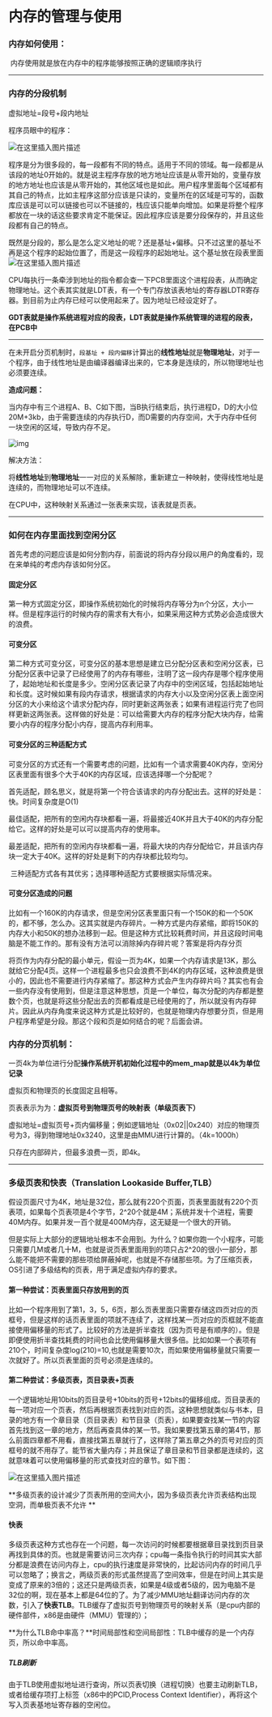 # 内存的管理与使用

### 内存如何使用：

​		内存使用就是放在内存中的程序能够按照正确的逻辑顺序执行		

---

### 内存的分段机制

虚拟地址=段号+段内地址

程序员眼中的程序：

![在这里插入图片描述](https://img-blog.csdn.net/20181020191956897?watermark/2/text/aHR0cHM6Ly9ibG9nLmNzZG4ubmV0L3dpbGxpYW1nYXZpbg==/font/5a6L5L2T/fontsize/400/fill/I0JBQkFCMA==/dissolve/70)

程序是分为很多段的，每一段都有不同的特点。适用于不同的领域。每一段都是从该段的地址0开始的。就是说主程序存放的地方地址应该是从零开始的，变量存放的地方地址也应该是从零开始的，其他区域也是如此。用户程序里面每个区域都有其自己的特点，比如主程序这部分应该是只读的，变量所在的区域是可写的，函数库应该是可以可以链接也可以不链接的，栈应该只能单向增加。如果是将整个程序都放在一块的话这些要求肯定不能保证。因此程序应该是要分段保存的，并且这些段都有自己的特点。

既然是分段的，那么是怎么定义地址的呢？还是基址+偏移。只不过这里的基址不再是这个程序的起始位置了，而是这一段程序的起始地址。这个基址放在段表里面
![在这里插入图片描述](https://img-blog.csdn.net/20181020192222247?watermark/2/text/aHR0cHM6Ly9ibG9nLmNzZG4ubmV0L3dpbGxpYW1nYXZpbg==/font/5a6L5L2T/fontsize/400/fill/I0JBQkFCMA==/dissolve/70)

​		CPU每执行一条牵涉到地址的指令都会查一下PCB里面这个进程段表，从而确定物理地址。这个表其实就是LDT表，有一个专门存放该表地址的寄存器LDTR寄存器。到目前为止内存已经可以使用起来了。因为地址已经设定好了。

​		**GDT表就是操作系统进程对应的段表，LDT表就是操作系统管理的进程的段表，在PCB中**

---

​		在未开启分页机制时，`段基址 + 段内偏移`计算出的**线性地址**就是**物理地址**，对于一个程序，由于线性地址是由编译器编译出来的，它本身是连续的，所以物理地址也必须要连续。

**造成问题：**

当内存中有三个进程A、B、C如下图，当B执行结束后，执行进程D，D的大小位20M+3kb，由于需要连续的内存执行D，而D需要的内存空间，大于内存中任何一块空闲的区域，导致内存不足。

![img](https://upload-images.jianshu.io/upload_images/6058448-9975389ecd695064.png?imageMogr2/auto-orient/strip|imageView2/2/format/webp)

解决方法：

将**线性地址**到**物理地址**一一对应的关系解除，重新建立一种映射，使得线性地址是连续的，而物理地址可以不连续。

在CPU中，这种映射关系通过一张表来实现，该表就是页表。

---

### 如何在内存里面找到空闲分区

​		首先考虑的问题应该是如何分割内存，前面说的将内存分段以用户的角度看的，现在来单纯的考虑内存该如何分区。

#### 固定分区

​		第一种方式固定分区，即操作系统初始化的时候将内存等分为n个分区，大小一样。但是程序运行的时候内存的需求有大有小，如果采用这种方式势必会造成很大的浪费。

#### 可变分区

​		第二种方式可变分区，可变分区的基本思想是建立已分配分区表和空闲分区表，已分配分区表中记录了已经使用了的内存有哪些，注明了这一段内存是哪个程序使用了，起始地址和长度是多少。空闲分区表记录了内存中的空闲区域，包括起始地址和长度。这时候如果有段内存请求，根据请求的内存大小以及空闲分区表上面空闲分区的大小来给这个请求分配内存，同时更新这两张表；如果有进程运行完了也同样更新这两张表。这样做的好处是：可以给需要大内存的程序分配大块内存，给需要小内存的程序分配小内存，提高内存利用率。

#### 可变分区的三种适配方式

​		可变分区的方式还有一个需要考虑的问题，比如有一个请求需要40K内存，空闲分区表里面有很多个大于40K的内存区域，应该选择哪一个分配呢？

首先适配，顾名思义，就是将第一个符合该请求的内存分配出去。这样的好处是：快。时间复杂度是O(1)

最佳适配，把所有的空闲内存块都看一遍，将最接近40K并且大于40K的内存分配给它。这样的好处是可以可以提高内存的使用率。

最差适配，把所有的空闲内存块都看一遍，将最大块的内存分配给它，并且该内存块一定大于40K。这样的好处是剩下的内存块都比较均匀。

​		三种适配方式各有其优劣；选择哪种适配方式要根据实际情况来。

#### 可变分区造成的问题

​		比如有一个160K的内存请求，但是空闲分区表里面只有一个150K的和一个50K的，都不够，怎么办。这其实就是内存碎片。一种方式是内存紧缩，即将150K的内存大小和50K的想办法移到一起。但是这种方式比较耗费时间，并且这段时间电脑是不能工作的。那有没有方法可以消除掉内存碎片呢？答案是将内存分页

​		将页作为内存分配的最小单元，假设一页为4K，如果一个内存请求是13K，那么就给它分配4页。这样一个进程最多也只会浪费不到4K的内存区域，这种浪费是很小的，因此也不需要进行内存紧缩了。那这种方式会产生内存碎片吗？其实也有会一些内存没有使用到，但是注意这种思想，页是一个单位，每次分配的内存都是整数个页，也就是将这些分配出去的页都看成是已经使用的了，所以就没有内存碎片。因此从内存角度来说这种方式是比较好的，也就是物理内存想要分页，但是用户程序希望是分段。那这个段和页是如何结合的呢？后面会讲。


### 内存的分页机制：

​		一页4k为单位进行分配**操作系统开机初始化过程中的mem_map就是以4k为单位记录**

虚拟页和物理页的长度固定且相等。

页表表示为为：**虚拟页号到物理页号的映射表（单级页表下）**

​		虚拟地址=虚拟页号+页内偏移量；例如逻辑地址（0x02||0x240）对应的物理页号为3，得到物理地址0x3240，这里是由MMU进行计算的。（4k=1000h）

只存在内部碎片，但最多浪费一页，即4k。

---

### 多级页表和快表（Translation Lookaside Buffer,TLB）

​		假设页面尺寸为4K，地址是32位，那么就有220个页面，页表里面就有220个页表项，如果每个页表项是4个字节，2^20个就是4M；系统并发十个进程，需要40M内存。如果并发一百个就是400M内存，这无疑是一个很大的开销。

​		但是实际上大部分的逻辑地址根本不会用到。为什么？如果你跑一个小程序，可能只需要几M或者几十M，也就是说页表里面用到的项只占2^20的很小一部分，那么能不能把不需要的那些项给屏蔽掉呢，也就是不存储那些项。
​		为了压缩页表，OS引进了多级结构的页表，用于满足虚拟内存的要求。 

#### 第一种尝试：页表里面只存放用到的页

​		比如一个程序用到了第1，3，5，6页，那么页表里面只需要存储这四页对应的页框号，但是这样的话页表里面的项就不连续了，这样找某一页对应的页框就不能直接使用偏移量的形式了。比较好的方法是折半查找（因为页号是有顺序的）。但是即便使用折半查找耗费的时间也会比使用偏移量大很多倍。比如如果一个表项有210个，时间复杂度log(210)=10,也就是需要10次，而如果使用偏移量就只需要一次就好了。所以页表里面的页号必须是连续的。

#### 第二种尝试：多级页表，页目录表+页表

​		一个逻辑地址用10bits的页目录号+10bits的页号+12bits的偏移组成。页目录表的每一项对应一个页表，然后再根据页表找到对应的页。这种思想就类似与书本，目录的地方有一个章目录（页目录表）和节目录（页表），如果要查找某一节的内容首先找到这一章的地方，然后再查具体的某一节。我如果要找第五章的第4节，那么前面四章都不用看，直接找第五章就行了，这样除了第五章之外的页号对应的页框号的就不用存了。能节省大量内存；并且保证了章目录和节目录都是连续的，这就意味着可以使用偏移量的形式查找对应的章节。如下图：

![在这里插入图片描述](https://img-blog.csdn.net/20181021115815384?watermark/2/text/aHR0cHM6Ly9ibG9nLmNzZG4ubmV0L3dpbGxpYW1nYXZpbg==/font/5a6L5L2T/fontsize/400/fill/I0JBQkFCMA==/dissolve/70)

**多级页表的设计减少了页表所用的空间大小，因为多级页表允许页表结构出现空洞，而单极页表不允许 **

#### 快表

​		多级页表这种方式也存在一个问题，每一次访问的时候都要根据章目录找到页目录再找到具体的页。也就是需要访问三次内存；cpu每一条指令执行的时间其实大部分都是浪费在访问内存上，cpu的执行速度是非常快的，比起访问内存的时间几乎可以忽略了；换言之，两级页表的形式虽然提高了空间效率，但是在时间上其实是变成了原来的3倍的；这还只是两级页表，如果是4级或者5级的，因为电脑不是32位的啊，现在基本上都是64位的了。为了减少MMU地址翻译访问内存的次数，引入了**快表TLB**。TLB缓存了虚拟页号到物理页号的映射关系（是cpu内部的硬件部件，x86是由硬件（MMU）管理的）；

​		**为什么TLB命中率高？**时间局部性和空间局部性：TLB中缓存的是一个内存页，所以命中率高。

##### TLB刷新

​	由于TLB使用虚拟地址进行查询，所以页表切换（进程切换）也要主动刷新TLB，或者给缓存项打上标签（x86中的PCID,Process Context Identifier），再将这个写入页表基地址寄存器的空闲位。

